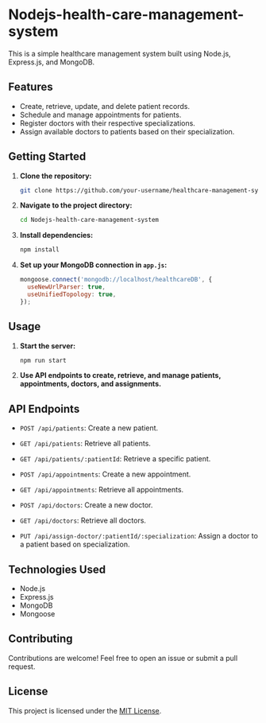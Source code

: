 # Nodejs-health-care-management-system

This is a simple healthcare management system built using Node.js, Express.js, and MongoDB.

## Features

- Create, retrieve, update, and delete patient records.
- Schedule and manage appointments for patients.
- Register doctors with their respective specializations.
- Assign available doctors to patients based on their specialization.

## Getting Started

1. **Clone the repository:**

   ```bash
   git clone https://github.com/your-username/healthcare-management-system.git
   ```

2. **Navigate to the project directory:**

   ```bash
   cd Nodejs-health-care-management-system
   ```

3. **Install dependencies:**

   ```bash
   npm install
   ```

4. **Set up your MongoDB connection in `app.js`:**

   ```javascript
   mongoose.connect('mongodb://localhost/healthcareDB', {
     useNewUrlParser: true,
     useUnifiedTopology: true,
   });
   ```

## Usage

1. **Start the server:**

   ```bash
   npm run start
   ```

2. **Use API endpoints to create, retrieve, and manage patients, appointments, doctors, and assignments.**

## API Endpoints

- `POST /api/patients`: Create a new patient.
- `GET /api/patients`: Retrieve all patients.
- `GET /api/patients/:patientId`: Retrieve a specific patient.

- `POST /api/appointments`: Create a new appointment.
- `GET /api/appointments`: Retrieve all appointments.

- `POST /api/doctors`: Create a new doctor.
- `GET /api/doctors`: Retrieve all doctors.

- `PUT /api/assign-doctor/:patientId/:specialization`: Assign a doctor to a patient based on specialization.

## Technologies Used

- Node.js
- Express.js
- MongoDB
- Mongoose

## Contributing

Contributions are welcome! Feel free to open an issue or submit a pull request.

## License

This project is licensed under the [MIT License](LICENSE).
```

